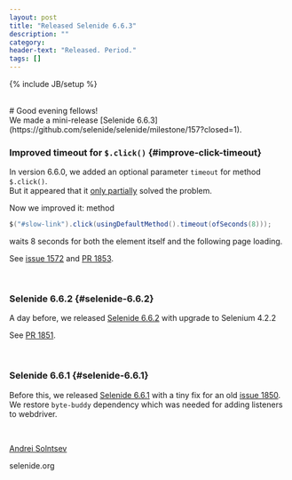 ```yaml
---
layout: post
title: "Released Selenide 6.6.3"
description: ""
category:
header-text: "Released. Period."
tags: []
---
```

{% include JB/setup %}

<br>
# Good evening fellows!

<br>
We made a mini-release [Selenide 6.6.3](https://github.com/selenide/selenide/milestone/157?closed=1).


### Improved timeout for `$.click()` {#improve-click-timeout}

In version 6.6.0, we added an optional parameter `timeout` for method `$.click()`.  
But it appeared that it [only partially](/2022/06/08/selenide-6.6.0/#click-timeout) solved the problem.

Now we improved it: method 
```java
$("#slow-link").click(usingDefaultMethod().timeout(ofSeconds(8)));
```

waits 8 seconds for both the element itself and the following page loading. 

See [issue 1572](https://github.com/selenide/selenide/issues/1572) and [PR 1853](https://github.com/selenide/selenide/pull/1853).

<br>

### Selenide 6.6.2 {#selenide-6.6.2}

A day before, we released [Selenide 6.6.2](https://github.com/selenide/selenide/milestone/156?closed=1) with upgrade to Selenium 4.2.2

See [PR 1851](https://github.com/selenide/selenide/pull/1851).

<br>

### Selenide 6.6.1 {#selenide-6.6.1}

Before this, we released [Selenide 6.6.1](https://github.com/selenide/selenide/milestone/155?closed=1)
with a tiny fix for an old [issue 1850](https://github.com/selenide/selenide/issues/1850).
We restore `byte-buddy` dependency which was needed for adding listeners to webdriver.

<br>


[Andrei Solntsev](http://asolntsev.github.io/)

selenide.org

